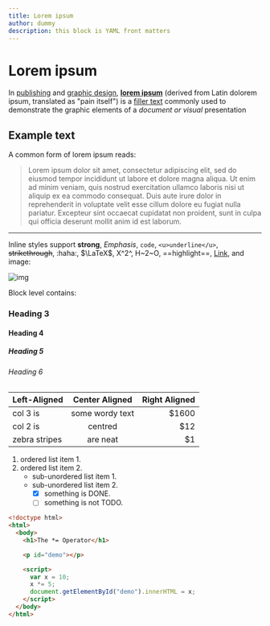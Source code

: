 ```yaml
---
title: Lorem ipsum
author: dummy
description: this block is YAML front matters
---
```


# Lorem ipsum

In [publishing](https://www.wikiwand.com/en/Publishing) and [graphic design](https://www.wikiwand.com/en/Graphic_design), **[lorem ipsum](https://en.wikipedia.org/wiki/Lorem_ipsum)** (derived from Latin dolorem ipsum, translated as "pain itself") is a [filler text](https://www.wikiwand.com/en/Filler_text) commonly used to demonstrate the graphic elements of a _document or visual_ presentation

## Example text

A common form of lorem ipsum reads:

> Lorem ipsum dolor sit amet, consectetur adipiscing elit, sed do eiusmod tempor incididunt ut labore et dolore magna aliqua. Ut enim ad minim veniam, quis nostrud exercitation ullamco laboris nisi ut aliquip ex ea commodo consequat. Duis aute irure dolor in reprehenderit in voluptate velit esse cillum dolore eu fugiat nulla pariatur. Excepteur sint occaecat cupidatat non proident, sunt in culpa qui officia deserunt mollit anim id est laborum.

---

Inline styles support **strong**, _Emphasis_, `code`, `<u>underline</u>`, ~~strikethrough~~, :haha:, $\LaTeX$, X^2^, H~2~O, ==highlight==, [Link](https://typora.io), and image:

![img](https://i.imgur.com/RGLj3oV.jpg)

Block level contains:

### Heading 3

#### Heading 4

##### Heading 5

###### Heading 6

| Left-Aligned  | Center Aligned  | Right Aligned |
| :------------ | :-------------: | ------------: |
| col 3 is      | some wordy text |         $1600 |
| col 2 is      |     centred     |           $12 |
| zebra stripes |    are neat     |            $1 |

1. ordered list item 1.
2. ordered list item 2.
   - sub-unordered list item 1.
   - sub-unordered list item 2.
     - [x] something is DONE.
     - [ ] something is not TODO.

```html
<!doctype html>
<html>
  <body>
    <h1>The *= Operator</h1>

    <p id="demo"></p>

    <script>
      var x = 10;
      x *= 5;
      document.getElementById("demo").innerHTML = x;
    </script>
  </body>
</html>
```
